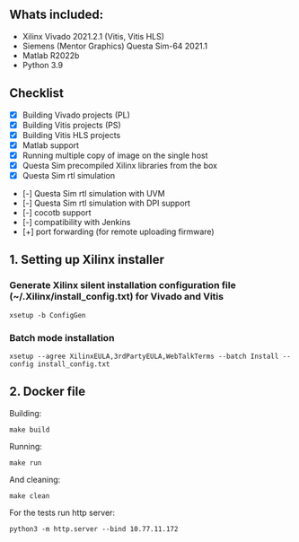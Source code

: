 ## Whats included:
- Xilinx Vivado 2021.2.1 (Vitis, Vitis HLS)
- Siemens (Mentor Graphics) Questa Sim-64 2021.1
- Matlab R2022b
- Python 3.9

## Checklist
- [x] Building Vivado projects (PL)
- [x] Building Vitis projects (PS)
- [x] Building Vitis HLS projects
- [x] Matlab support
- [x] Running multiple copy of image on the single host
- [x] Questa Sim precompiled Xilinx libraries from the box
- [x] Questa Sim rtl simulation
- [-] Questa Sim rtl simulation with UVM
- [-] Questa Sim rtl simulation with DPI support
- [-] cocotb support
- [-] compatibility with Jenkins
- [+] port forwarding (for remote uploading firmware)

## 1. Setting up Xilinx installer

### Generate Xilinx silent installation configuration file (~/.Xilinx/install_config.txt) for Vivado and Vitis

```
xsetup -b ConfigGen
```

### Batch mode installation

```
xsetup --agree XilinxEULA,3rdPartyEULA,WebTalkTerms --batch Install --config install_config.txt
```

## 2. Docker file

Building:
```
make build
```

Running:
```
make run
```

And cleaning:
```
make clean
```

For the tests run http server:
```
python3 -m http.server --bind 10.77.11.172
```
